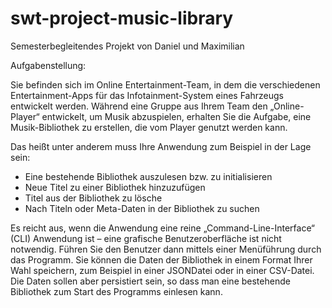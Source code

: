 # swt-project-music-library
Semesterbegleitendes Projekt von Daniel und Maximilian

Aufgabenstellung:

Sie befinden sich im Online Entertainment-Team, in dem die verschiedenen Entertainment-Apps für das
Infotainment-System eines Fahrzeugs entwickelt werden. Während eine Gruppe aus Ihrem Team den
„Online-Player“ entwickelt, um Musik abzuspielen, erhalten Sie die Aufgabe, eine Musik-Bibliothek zu
erstellen, die vom Player genutzt werden kann.

Das heißt unter anderem muss Ihre Anwendung zum Beispiel in der Lage sein:
* Eine bestehende Bibliothek auszulesen bzw. zu initialisieren
* Neue Titel zu einer Bibliothek hinzuzufügen
* Titel aus der Bibliothek zu lösche
* Nach Titeln oder Meta-Daten in der Bibliothek zu suchen

Es reicht aus, wenn die Anwendung eine reine „Command-Line-Interface“ (CLI) Anwendung ist – eine grafische Benutzeroberfläche ist nicht notwendig. Führen Sie den Benutzer dann mittels einer Menüführung durch das Programm.
Sie können die Daten der Bibliothek in einem Format Ihrer Wahl speichern, zum Beispiel in einer JSONDatei oder in einer CSV-Datei. Die Daten sollen aber persistiert sein, so dass man eine bestehende Bibliothek zum Start des Programms einlesen kann.
